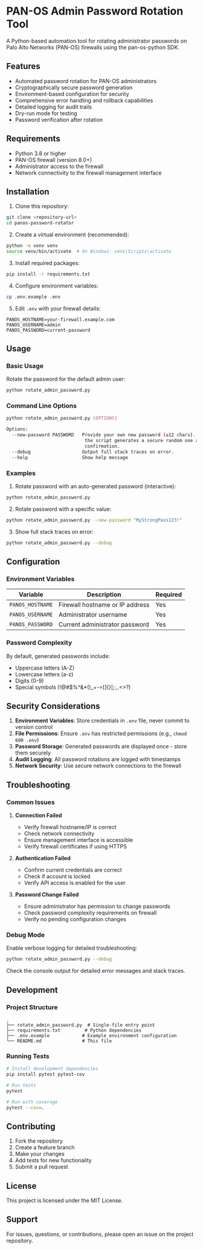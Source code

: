# PAN-OS Admin Password Rotation Tool

A Python-based automation tool for rotating administrator passwords on Palo Alto Networks (PAN-OS) firewalls using the pan-os-python SDK.

## Features

- Automated password rotation for PAN-OS administrators
- Cryptographically secure password generation
- Environment-based configuration for security
- Comprehensive error handling and rollback capabilities
- Detailed logging for audit trails
- Dry-run mode for testing
- Password verification after rotation

## Requirements

- Python 3.8 or higher
- PAN-OS firewall (version 8.0+)
- Administrator access to the firewall
- Network connectivity to the firewall management interface

## Installation

1. Clone this repository:

```bash
git clone <repository-url>
cd panos-password-rotator
```

2. Create a virtual environment (recommended):

```bash
python -m venv venv
source venv/bin/activate  # On Windows: venv\Scripts\activate
```

3. Install required packages:

```bash
pip install -r requirements.txt
```

4. Configure environment variables:

```bash
cp .env.example .env
```

5. Edit `.env` with your firewall details:

```
PANOS_HOSTNAME=your-firewall.example.com
PANOS_USERNAME=admin
PANOS_PASSWORD=current-password
```

## Usage

### Basic Usage

Rotate the password for the default admin user:

```bash
python rotate_admin_password.py
```

### Command Line Options

```bash
python rotate_admin_password.py [OPTIONS]

Options:
  --new-password PASSWORD   Provide your own new password (≥12 chars). If omitted,
                             the script generates a secure random one and asks for
                             confirmation.
  --debug                   Output full stack traces on error.
  --help                    Show help message
```

### Examples

1. Rotate password with an auto-generated password (interactive):

```bash
python rotate_admin_password.py
```

2. Rotate password with a specific value:

```bash
python rotate_admin_password.py --new-password "MyStrongPass123!"
```

3. Show full stack traces on error:

```bash
python rotate_admin_password.py --debug
```

## Configuration

### Environment Variables

| Variable         | Description                     | Required |
| ---------------- | ------------------------------- | -------- |
| `PANOS_HOSTNAME` | Firewall hostname or IP address | Yes      |
| `PANOS_USERNAME` | Administrator username          | Yes      |
| `PANOS_PASSWORD` | Current administrator password  | Yes      |

### Password Complexity

By default, generated passwords include:

- Uppercase letters (A-Z)
- Lowercase letters (a-z)
- Digits (0-9)
- Special symbols (!@#$%^&\*()\_+-=[]{}|;:,.<>?)

## Security Considerations

1. **Environment Variables**: Store credentials in `.env` file, never commit to version control
2. **File Permissions**: Ensure `.env` has restricted permissions (e.g., `chmod 600 .env`)
3. **Password Storage**: Generated passwords are displayed once - store them securely
4. **Audit Logging**: All password rotations are logged with timestamps
5. **Network Security**: Use secure network connections to the firewall

## Troubleshooting

### Common Issues

1. **Connection Failed**

   - Verify firewall hostname/IP is correct
   - Check network connectivity
   - Ensure management interface is accessible
   - Verify firewall certificates if using HTTPS

2. **Authentication Failed**

   - Confirm current credentials are correct
   - Check if account is locked
   - Verify API access is enabled for the user

3. **Password Change Failed**
   - Ensure administrator has permission to change passwords
   - Check password complexity requirements on firewall
   - Verify no pending configuration changes

### Debug Mode

Enable verbose logging for detailed troubleshooting:

```bash
python rotate_admin_password.py --debug
```

Check the console output for detailed error messages and stack traces.

## Development

### Project Structure

```
.
├── rotate_admin_password.py  # Single-file entry point
├── requirements.txt         # Python dependencies
├── .env.example            # Example environment configuration
└── README.md               # This file
```

### Running Tests

```bash
# Install development dependencies
pip install pytest pytest-cov

# Run tests
pytest

# Run with coverage
pytest --cov=.
```

## Contributing

1. Fork the repository
2. Create a feature branch
3. Make your changes
4. Add tests for new functionality
5. Submit a pull request

## License

This project is licensed under the MIT License.

## Support

For issues, questions, or contributions, please open an issue on the project repository.
